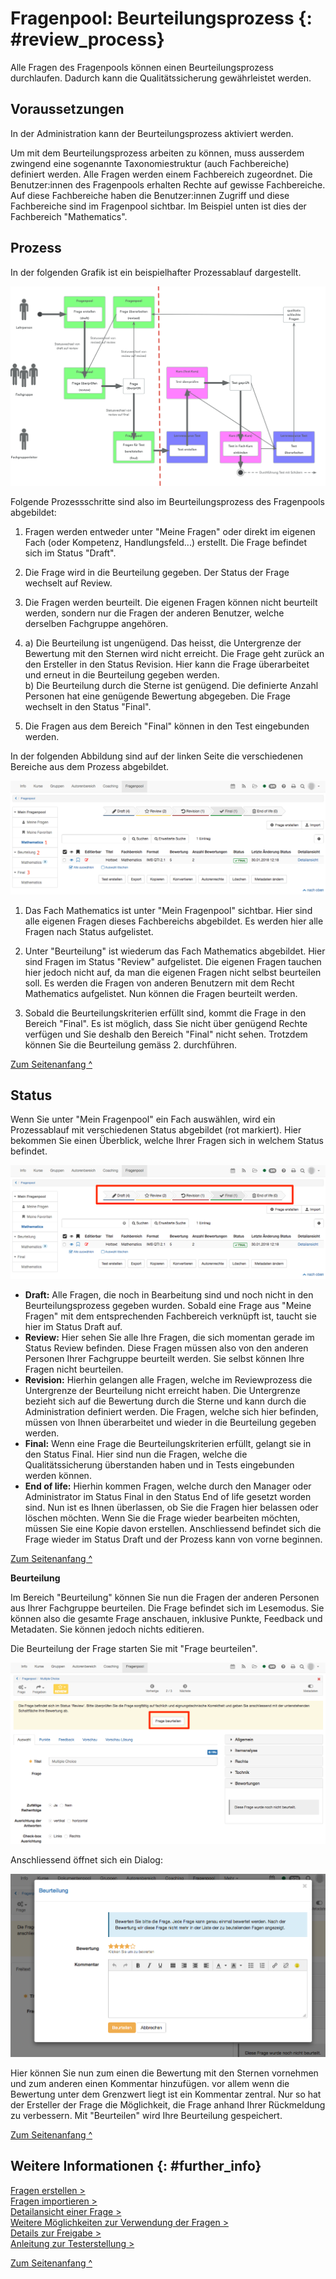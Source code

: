 # Fragenpool: Beurteilungsprozess {: #review_process}

Alle Fragen des Fragenpools können einen Beurteilungsprozess durchlaufen. Dadurch kann die Qualitätssicherung gewährleistet werden.

## Voraussetzungen

In der Administration kann der Beurteilungsprozess aktiviert werden.

Um mit dem Beurteilungsprozess arbeiten zu können, muss ausserdem zwingend eine sogenannte Taxonomiestruktur (auch Fachbereiche) definiert werden. Alle Fragen werden einem Fachbereich zugeordnet. Die Benutzer:innen des Fragenpools erhalten Rechte auf gewisse Fachbereiche. Auf diese Fachbereiche haben die Benutzer:innen Zugriff und diese Fachbereiche sind im Fragenpool sichtbar. Im Beispiel unten ist dies der Fachbereich "Mathematics".

## Prozess

In der folgenden Grafik ist ein beispielhafter Prozessablauf dargestellt.

![](assets/fragenpool_prozess.png)

Folgende Prozessschritte sind also im Beurteilungsprozess des Fragenpools abgebildet:

  1. Fragen werden entweder unter "Meine Fragen" oder direkt im eigenen Fach (oder Kompetenz, Handlungsfeld...) erstellt. Die Frage befindet sich im Status "Draft".
  2. Die Frage wird in die Beurteilung gegeben. Der Status der Frage wechselt auf Review.
  3. Die Fragen werden beurteilt. Die eigenen Fragen können nicht beurteilt werden, sondern nur die Fragen der anderen Benutzer, welche derselben Fachgruppe angehören.
  4. a) Die Beurteilung ist ungenügend. Das heisst, die Untergrenze der Bewertung mit den Sternen wird nicht erreicht. Die Frage geht zurück an den Ersteller in den Status Revision. Hier kann die Frage überarbeitet und erneut in die Beurteilung gegeben werden.  
b) Die Beurteilung durch die Sterne ist genügend. Die definierte Anzahl Personen hat eine genügende Bewertung abgegeben. Die Frage wechselt in den Status "Final".

  5. Die Fragen aus dem Bereich "Final" können in den Test eingebunden werden.

In der folgenden Abbildung sind auf der linken Seite die verschiedenen Bereiche aus dem Prozess abgebildet.

![](assets/fragenpool_bereiche_de.png)

1) Das Fach Mathematics ist unter "Mein Fragenpool" sichtbar. Hier sind alle eigenen Fragen dieses Fachbereichs abgebildet. Es werden hier alle Fragen nach Status aufgelistet.

2) Unter "Beurteilung" ist wiederum das Fach Mathematics abgebildet. Hier sind Fragen im Status "Review" aufgelistet. Die eigenen Fragen tauchen hier jedoch nicht auf, da man die eigenen Fragen nicht selbst beurteilen soll. Es werden die Fragen von anderen Benutzern mit dem Recht Mathematics aufgelistet. Nun können die Fragen beurteilt werden.

3) Sobald die Beurteilungskriterien erfüllt sind, kommt die Frage in den Bereich "Final". Es ist möglich, dass Sie nicht über genügend Rechte verfügen und Sie deshalb den Bereich "Final" nicht sehen. Trotzdem können Sie die Beurteilung gemäss 2. durchführen.

[Zum Seitenanfang ^](#review_process)



## Status

Wenn Sie unter "Mein Fragenpool" ein Fach auswählen, wird ein Prozessablauf mit verschiedenen Status abgebildet (rot markiert). Hier bekommen Sie einen Überblick, welche Ihrer Fragen sich in welchem Status befindet.

![](assets/fragenpool_status_de.png)

  * **Draft:** Alle Fragen, die noch in Bearbeitung sind und noch nicht in den Beurteilungsprozess gegeben wurden. Sobald eine Frage aus "Meine Fragen" mit dem entsprechenden Fachbereich verknüpft ist, taucht sie hier im Status Draft auf.
  * **Review:** Hier sehen Sie alle Ihre Fragen, die sich momentan gerade im Status Review befinden. Diese Fragen müssen also von den anderen Personen Ihrer Fachgruppe beurteilt werden. Sie selbst können Ihre Fragen nicht beurteilen. 
  * **Revision:** Hierhin gelangen alle Fragen, welche im Reviewprozess die Untergrenze der Beurteilung nicht erreicht haben. Die Untergrenze bezieht sich auf die Bewertung durch die Sterne und kann durch die Administration definiert werden. Die Fragen, welche sich hier befinden, müssen von Ihnen überarbeitet und wieder in die Beurteilung gegeben werden.
  * **Final:** Wenn eine Frage die Beurteilungskriterien erfüllt, gelangt sie in den Status Final. Hier sind nun die Fragen, welche die Qualitätssicherung überstanden haben und in Tests eingebunden werden können. 
  * **End of life:** Hierhin kommen Fragen, welche durch den Manager oder Administrator im Status Final in den Status End of life gesetzt worden sind. Nun ist es Ihnen überlassen, ob Sie die Fragen hier belassen oder löschen möchten. Wenn Sie die Frage wieder bearbeiten möchten, müssen Sie eine Kopie davon erstellen. Anschliessend befindet sich die Frage wieder im Status Draft und der Prozess kann von vorne beginnen.

[Zum Seitenanfang ^](#review_process)


**Beurteilung**

Im Bereich "Beurteilung" können Sie nun die Fragen der anderen Personen aus Ihrer Fachgruppe beurteilen. Die Frage befindet sich im Lesemodus. Sie können also die gesamte Frage anschauen, inklusive Punkte, Feedback und Metadaten. Sie können jedoch nichts editieren.

Die Beurteilung der Frage starten Sie mit "Frage beurteilen".

![](assets/Fragenpool_status_review.png)

Anschliessend öffnet sich ein Dialog:

![](assets/fragenpool_Beurteilung_stern.png)

Hier können Sie nun zum einen die Bewertung mit den Sternen vornehmen und zum anderen einen Kommentar hinzufügen. vor allem wenn die Bewertung unter dem Grenzwert liegt ist ein Kommentar zentral. Nur so hat der Ersteller der Frage die Möglichkeit, die Frage anhand Ihrer Rückmeldung zu verbessern. Mit "Beurteilen" wird Ihre Beurteilung gespeichert.

[Zum Seitenanfang ^](#review_process)


## Weitere Informationen {: #further_info}

[Fragen erstellen >](Question_Bank_Create_Questions.de.md)<br>
[Fragen importieren >](Question_Bank_Import_Questions.de.md)<br>
[Detailansicht einer Frage >](Item_Detailed_View.de.md)<br>
[Weitere Möglichkeiten zur Verwendung der Fragen >](Question_bank_possible_operations.de.md)<br>
[Details zur Freigabe >](Question_Pool_Sharing_Options.de.md)<br>
[Anleitung zur Testerstellung >](../../manual_how-to/test_creation_procedure/test_creation_procedure.de.md)<br> 

[Zum Seitenanfang ^](#review_process)
